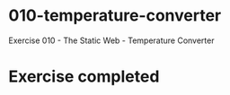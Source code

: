 # 010-temperature-converter
Exercise 010 - The Static Web - Temperature Converter
# Exercise completed
